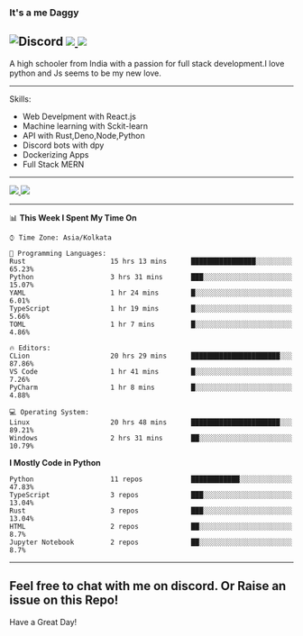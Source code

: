 
### It's a me Daggy

![Discord](https://img.shields.io/discord/491175207122370581?color=black&label=Discord&logo=discord) ![](https://img.shields.io/endpoint?url=https://dev.discordprofiles.me/api/badge/vscode/491174779278065689)<a href="https://github.com/Daggy1234">
  <img src="https://komarev.com/ghpvc/?username=Daggy1234&style=flat-square" />
</a>
 ----

A high schooler from India with a passion for full stack development.I love python and Js seems to be my new love. 

-----

Skills:

- Web Develpment with React.js
- Machine learning with Sckit-learn
- API with Rust,Deno,Node,Python
- Discord bots with dpy
- Dockerizing Apps
- Full Stack MERN

-----
<a href="https://github.com/Daggy1234">
  <img src="https://github-readme-stats.vercel.app/api?username=Daggy1234&show_icons=true&hide_border=true" />
</a><a href="https://github.com/Daggy1234">
  <img src="https://github-readme-stats.vercel.app/api/top-langs/?username=Daggy1234&layout=compact&langs_count=9&hide=css,html" />
</a>

---

<!--START_SECTION:waka-->
📊 **This Week I Spent My Time On** 

```text
⌚︎ Time Zone: Asia/Kolkata

💬 Programming Languages: 
Rust                     15 hrs 13 mins      ████████████████░░░░░░░░░   65.23% 
Python                   3 hrs 31 mins       ███░░░░░░░░░░░░░░░░░░░░░░   15.07% 
YAML                     1 hr 24 mins        █░░░░░░░░░░░░░░░░░░░░░░░░   6.01% 
TypeScript               1 hr 19 mins        █░░░░░░░░░░░░░░░░░░░░░░░░   5.66% 
TOML                     1 hr 7 mins         █░░░░░░░░░░░░░░░░░░░░░░░░   4.86%

🔥 Editors: 
CLion                    20 hrs 29 mins      ██████████████████████░░░   87.86% 
VS Code                  1 hr 41 mins        █░░░░░░░░░░░░░░░░░░░░░░░░   7.26% 
PyCharm                  1 hr 8 mins         █░░░░░░░░░░░░░░░░░░░░░░░░   4.88%

💻 Operating System: 
Linux                    20 hrs 48 mins      ██████████████████████░░░   89.21% 
Windows                  2 hrs 31 mins       ██░░░░░░░░░░░░░░░░░░░░░░░   10.79%

```

**I Mostly Code in Python** 

```text
Python                   11 repos            ████████████░░░░░░░░░░░░░   47.83% 
TypeScript               3 repos             ███░░░░░░░░░░░░░░░░░░░░░░   13.04% 
Rust                     3 repos             ███░░░░░░░░░░░░░░░░░░░░░░   13.04% 
HTML                     2 repos             ██░░░░░░░░░░░░░░░░░░░░░░░   8.7% 
Jupyter Notebook         2 repos             ██░░░░░░░░░░░░░░░░░░░░░░░   8.7%

```



<!--END_SECTION:waka-->

---

Feel free to chat with me on discord. Or Raise an issue on this Repo!
-----
Have a Great Day!
